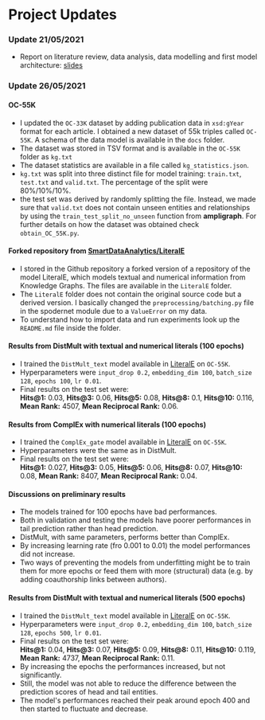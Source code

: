 # Project Updates

### Update 21/05/2021
- Report on literature review, data analysis, data modelling and first model architecture: [slides](https://docs.google.com/presentation/d/12JzKb53fGLuNAyHXao7tzu0kn5Cor8FKPT_bW7_U2Js/edit?usp=sharing)
### Update 26/05/2021
#### OC-55K
- I updated the `OC-33K` dataset by adding publication data in `xsd:gYear` format for each article. I obtained a new dataset of 55k triples called `OC-55K`. A schema of the data model is available in the `docs` folder.
- The dataset was stored in TSV format and is available in the `OC-55K` folder as `kg.txt`
- The dataset statistics are available in a file called `kg_statistics.json`.
- `kg.txt` was split into three distinct file for model training: `train.txt`, `test.txt` and `valid.txt`. The percentage of the split were 80%/10%/10%.
- the test set was derived by randomly splitting the file. Instead, we made sure that `valid.txt` does not contain unseen entities and relationships by using the `train_test_split_no_unseen` function from **ampligraph**. For further details on how the dataset was obtained check `obtain_OC_55K.py`.
#### Forked repository from [SmartDataAnalytics/LiteralE](https://github.com/SmartDataAnalytics/LiteralE)
- I stored in the Github repository a forked version of a repository of the model LiteralE, which models textual and numerical information from Knowledge Graphs. The files are available in the `LiteralE` folder.
- The `LiteralE` folder does not contain the original source code but a derived version. I basically changed the `preprocessing/batching.py` file in the spodernet module due to a `ValueError` on my data. 
- To understand how to import data and run experiments look up the `README.md` file inside the folder.
#### Results from DistMult with textual and numerical literals (100 epochs)
- I trained the `DistMult_text` model available in [LiteralE](https://github.com/SmartDataAnalytics/LiteralE) on `OC-55K`.
- Hyperparameters were `input_drop 0.2`, `embedding_dim 100`, `batch_size 128`, `epochs 100`, `lr 0.01`.
- Final results on the test set were: <br/>
  **Hits@1:** 0.03,
  **Hits@3:** 0.06,
  **Hits@5:** 0.08,
  **Hits@8:** 0.1,
  **Hits@10:** 0.116,
  **Mean Rank:** 4507,
  **Mean Reciprocal Rank:** 0.06. <br/>
#### Results from ComplEx with numerical literals (100 epochs)
- I trained the `ComplEx_gate` model available in [LiteralE](https://github.com/SmartDataAnalytics/LiteralE) on `OC-55K`.
- Hyperparameters were the same as in DistMult.
- Final results on the test set were: <br/>
**Hits@1:** 0.027,
**Hits@3:** 0.05,
**Hits@5:** 0.06,
**Hits@8:** 0.07,
**Hits@10:** 0.08,
**Mean Rank:** 8407,
**Mean Reciprocal Rank:** 0.04.
#### Discussions on preliminary results
- The models trained for 100 epochs have bad performances.
- Both in validation and testing the models have poorer performances in tail prediction rather than head prediction.
- DistMult, with same parameters, performs better than ComplEx.
- By increasing learning rate (fro 0.001 to 0.01) the model performances did not increase.
- Two ways of preventing the models from underfitting might be to train them for more epochs or feed them with more (structural) data (e.g. by adding coauthorship links between authors).
#### Results from DistMult with textual and numerical literals (500 epochs)
- I trained the `DistMult_text` model available in [LiteralE](https://github.com/SmartDataAnalytics/LiteralE) on `OC-55K`.
- Hyperparameters were `input_drop 0.2`, `embedding_dim 100`, `batch_size 128`, `epochs 500`, `lr 0.01`.
- Final results on the test set were: <br/>
  **Hits@1:** 0.04,
  **Hits@3:** 0.07,
  **Hits@5:** 0.09,
  **Hits@8:** 0.11,
  **Hits@10:** 0.119,
  **Mean Rank:** 4737,
  **Mean Reciprocal Rank:** 0.11. <br/>
- By increasing the epochs the performances increased, but not significantly.
- Still, the model was not able to reduce the difference between the prediction scores of head and tail entities.
- The model's performances reached their peak around epoch 400 and then started to fluctuate and decrease.
